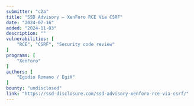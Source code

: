 ```yaml
---
submitter: "c2a"
title: "SSD Advisory – XenForo RCE Via CSRF"
date: "2024-07-16"
added: "2024-11-03"
description: ""
vulnerabilities: [
    "RCE", "CSRF", "Security code review"
]
programs: [
    "XenForo"
]
authors: [
    "Egidio Romano / EgiX"
]
bounty: "undisclosed"
link: "https://ssd-disclosure.com/ssd-advisory-xenforo-rce-via-csrf/"
---
```




